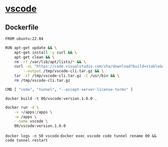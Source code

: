 # [vscode](https://dev.to/codingalex/run-vs-code-remote-tunnels-in-a-container-4lf4)
## Dockerfile
```sh
FROM ubuntu:22.04

RUN apt-get update && \
    apt-get install -y curl && \
    apt-get clean && \
    rm -rf /var/lib/apt/lists/* && \
    curl -sL "https://code.visualstudio.com/sha/download?build=stable&os=cli-alpine-x64" \
        --output /tmp/vscode-cli.tar.gz && \
    tar -xf /tmp/vscode-cli.tar.gz -C /usr/bin && \
    rm /tmp/vscode-cli.tar.gz

CMD [ "code", "tunnel", "--accept-server-license-terms" ]
```
```docker build -t 00/vscode:version.1.0.0 .```
```sh
docker run -d \
    -v ~/apps:/apps \
    -w /apps \
    --name vscode \
    00/vscode:version.1.0.0
```
```docker logs -n 50 vscode```
```docker exec vscode code tunnel rename 00 && code tunnel restart```
